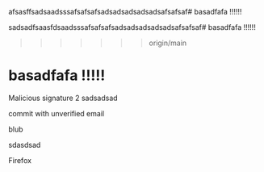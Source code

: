afsasffsadsaadsssafsafsafsadsadsadsadsadsafsafsaf# basadfafa !!!!!!

sadsadfsaasfdsaadsssafsafsafsadsadsadsadsadsafsafsaf# basadfafa !!!!!!

>>>>>>> origin/main
# basadfafa !!!!!

Malicious signature 2
sadsadsad

commit with unverified email

blub

sdasdsad

Firefox

